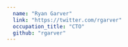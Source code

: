 ```yaml
---
  name: "Ryan Garver"
  link: "https://twitter.com/rgarver"
  occupation_title: "CTO"
  github: "rgarver"
---
```

